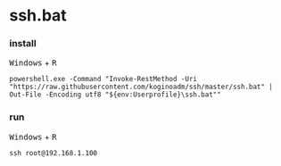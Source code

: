 # ssh.bat

### install

<kbd>Windows</kbd> + <kbd>R</kbd>

```
powershell.exe -Command "Invoke-RestMethod -Uri "https://raw.githubusercontent.com/koginoadm/ssh/master/ssh.bat" | Out-File -Encoding utf8 "${env:Userprofile}\ssh.bat""
```

### run

<kbd>Windows</kbd> + <kbd>R</kbd>

```
ssh root@192.168.1.100
```

